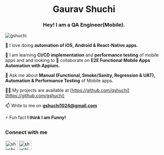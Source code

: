 <h1 align="center">Gaurav Shuchi</h1>
<h3 align="center">Hey! I am a QA Engineer(Mobile).</h3>

<p align="left"> <img src="https://komarev.com/ghpvc/?username=gshuchi&label=Profile%20views&color=0e75b6&style=flat" alt="gshuchi" /> </p>

🔭 I love doing **automation of iOS, Android & React-Native apps.**

🌱 I am learning **CI/CD implementation** and **performance testing** of mobile apps and and looking to 👯 collaborate on **E2E Functional Mobile Apps Automation with Appium.**

💬 Ask me about **Manual (Functional, Smoke/Sanity, Regression & UAT), Automation & Performance Testing** of Mobile apps.

👨‍💻 My projects are available at [https://github.com/gshuchi](https://github.com/gshuchi)

📫 Write to me on **gshuchi1024@gmail.com**

⚡ Fun fact **I think I am Funny!**

<h3 align="left">Connect with me</h3>
<p align="left">
<a href="https://twitter.com/shuchigaurav" target="blank"><img align="center" src="https://raw.githubusercontent.com/rahuldkjain/github-profile-readme-generator/master/src/images/icons/Social/twitter.svg" alt="shuchigaurav" height="30" width="40" /></a>
<a href="https://linkedin.com/in/shuchigaurav" target="blank"><img align="center" src="https://raw.githubusercontent.com/rahuldkjain/github-profile-readme-generator/master/src/images/icons/Social/linked-in-alt.svg" alt="shuchigaurav" height="30" width="40" /></a>
</p>
